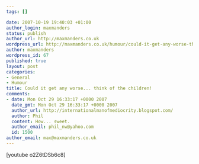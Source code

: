 ```yaml
--- 
tags: []

date: 2007-10-19 19:40:03 +01:00
author_login: maxmanders
status: publish
author_url: http://maxmanders.co.uk
wordpress_url: http://maxmanders.co.uk/humour/could-it-get-any-worse-think-of-the-children/
author: maxmanders
wordpress_id: 67
published: true
layout: post
categories: 
- General
- Humour
title: Could it get any worse... think of the children!
comments: 
- date: Mon Oct 29 16:33:17 +0000 2007
  date_gmt: Mon Oct 29 16:33:17 +0000 2007
  author_url: http://internationalmanofmediocrity.blogspot.com/
  author: Phil
  content: How... sweet.
  author_email: phil_nw@yahoo.com
  id: 1500
author_email: max@maxmanders.co.uk
---
```

[youtube o2Z6tDSb6c8]
